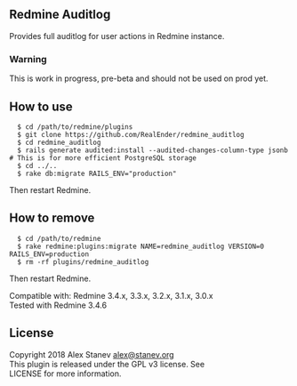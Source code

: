 Redmine Auditlog
-------

Provides full auditlog for user actions in Redmine instance.

### Warning

This is work in progress, pre-beta and should not be used on prod yet.


How to use
-------
```
  $ cd /path/to/redmine/plugins
  $ git clone https://github.com/RealEnder/redmine_auditlog
  $ cd redmine_auditlog
  $ rails generate audited:install --audited-changes-column-type jsonb # This is for more efficient PostgreSQL storage
  $ cd ../..
  $ rake db:migrate RAILS_ENV="production"
```
Then restart Redmine.

How to remove
-------
```
  $ cd /path/to/redmine
  $ rake redmine:plugins:migrate NAME=redmine_auditlog VERSION=0 RAILS_ENV=production
  $ rm -rf plugins/redmine_auditlog
```
Then restart Redmine.


Compatible with:	Redmine 3.4.x, 3.3.x, 3.2.x, 3.1.x, 3.0.x  
Tested with Redmine 3.4.6

License
-------
Copyright 2018 Alex Stanev <alex@stanev.org>  
This plugin is released under the GPL v3 license. See  
LICENSE for more information.

